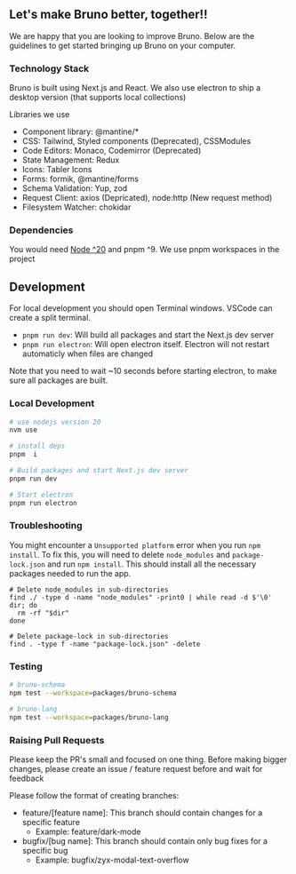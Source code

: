 ## Let's make Bruno better, together!!

We are happy that you are looking to improve Bruno. Below are the guidelines to get started bringing up Bruno on your computer.

### Technology Stack

Bruno is built using Next.js and React. We also use electron to ship a desktop version (that supports local collections)

Libraries we use

- Component library: @mantine/\*
- CSS: Tailwind, Styled components (Deprecated), CSSModules
- Code Editors: Monaco, Codemirror (Deprecated)
- State Management: Redux
- Icons: Tabler Icons
- Forms: formik, @mantine/forms
- Schema Validation: Yup, zod
- Request Client: axios (Depricated), node:http (New request method)
- Filesystem Watcher: chokidar

### Dependencies

You would need [Node ^20](https://nodejs.org/en/) and pnpm ^9. We use pnpm workspaces in the project

## Development

For local development you should open Terminal windows. VSCode can create a split terminal.

- `pnpm run dev`: Will build all packages and start the Next.js dev server
- `pnpm run electron`: Will open electron itself. Electron will not restart automaticly when files are changed

Note that you need to wait ~10 seconds before starting electron, to make sure all packages are built.

### Local Development

```bash
# use nodejs version 20
nvm use

# install deps
pnpm  i

# Build packages and start Next.js dev server
pnpm run dev

# Start electron
pnpm run electron
```

### Troubleshooting

You might encounter a `Unsupported platform` error when you run `npm install`. To fix this, you will need to delete `node_modules` and `package-lock.json` and run `npm install`. This should install all the necessary packages needed to run the app.

```shell
# Delete node_modules in sub-directories
find ./ -type d -name "node_modules" -print0 | while read -d $'\0' dir; do
  rm -rf "$dir"
done

# Delete package-lock in sub-directories
find . -type f -name "package-lock.json" -delete
```

### Testing

```bash
# bruno-schema
npm test --workspace=packages/bruno-schema

# bruno-lang
npm test --workspace=packages/bruno-lang
```

### Raising Pull Requests

Please keep the PR's small and focused on one thing. Before making bigger changes, please create an issue / feature
request before and wait for feedback

Please follow the format of creating branches:

- feature/[feature name]: This branch should contain changes for a specific feature
  - Example: feature/dark-mode
- bugfix/[bug name]: This branch should contain only bug fixes for a specific bug
  - Example: bugfix/zyx-modal-text-overflow
